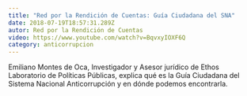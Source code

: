 ```yaml
---
title: "Red por la Rendición de Cuentas: Guía Ciudadana del SNA"
date: 2018-07-19T18:57:31.289Z
autor: Red por la Rendición de Cuentas
video: https://www.youtube.com/watch?v=BqvxyIOXF6Q
category: anticorrupcion
---
```

<!--StartFragment-->

Emiliano Montes de Oca, Investigador y Asesor jurídico de Ethos Laboratorio de Políticas Públicas, explica qué es la Guía Ciudadana del Sistema Nacional Anticorrupción y en dónde podemos encontrarla. 

<!--EndFragment-->